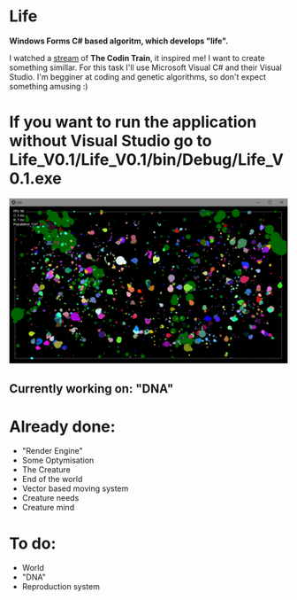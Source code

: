 # Life
<p><b>Windows Forms C# based algoritm, which develops "life".</b>

<p>I watched a <a href="https://youtu.be/qzFlnX-z38U">stream</a> of <b>The Codin Train</b>, it inspired me! I want to create something simillar. 
For this task I'll use Microsoft Visual C# and their Visual Studio. I'm begginer at coding and genetic algorithms, so don't expect something amusing :)

<p><h1> If you want to run the application without Visual Studio go to <b>Life_V0.1/Life_V0.1/bin/Debug/Life_V0.1.exe</b></h1>

<center><img src="https://raw.githubusercontent.com/MisterBE2/Life/master/Life_progress_03.PNG" alt="The program"></center>

<p><h2> Currently working on: <b>"DNA"</b></h2>

<p><h1>Already done:</h1>
<ul>
  <li>"Render Engine"</li>
  <li>Some Optymisation</li>
  <li>The Creature</li>
  <li>End of the world</li>
  <li>Vector based moving system</li>
  <li>Creature needs</li>
  <li>Creature mind</li>
 </ul>
  
<p><h1>To do:</h1>
<ul>
  <li>World</li>
  <li>"DNA"</li>
  <li>Reproduction system</li>
</ul>
